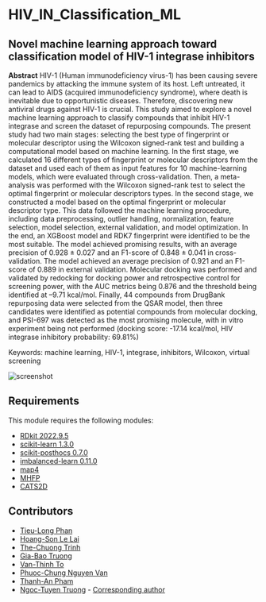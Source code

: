 # HIV_IN_Classification_ML

## **Novel machine learning approach toward classification model of HIV-1 integrase inhibitors**

**Abstract**
HIV-1 (Human immunodeficiency virus-1) has been causing severe pandemics by attacking the immune system of its host. Left untreated, it can lead to AIDS (acquired immunodeficiency syndrome), where death is inevitable due to opportunistic diseases. Therefore, discovering new antiviral drugs against HIV-1 is crucial. This study aimed to explore a novel machine learning approach to classify compounds that inhibit HIV-1 integrase and screen the dataset of repurposing compounds. The present study had two main stages: selecting the best type of fingerprint or molecular descriptor using the Wilcoxon signed-rank test and building a computational model based on machine learning. In the first stage, we calculated 16 different types of fingerprint or molecular descriptors from the dataset and used each of them as input features for 10 machine-learning models, which were evaluated through cross-validation. Then, a meta-analysis was performed with the Wilcoxon signed-rank test to select the optimal fingerprint or molecular descriptors types. In the second stage, we constructed a model based on the optimal fingerprint or molecular descriptor type. This data followed the machine learning procedure, including data preprocessing, outlier handling, normalization, feature selection, model selection, external validation, and model optimization. In the end, an XGBoost model and RDK7 fingerprint were identified to be the most suitable. The model achieved promising results, with an average precision of 0.928 ± 0.027 and an F1-score of 0.848 ± 0.041 in cross-validation. The model achieved an average precision of 0.921 and an F1-score of 0.889 in external validation. Molecular docking was performed and validated by redocking for docking power and retrospective control for screening power, with the AUC metrics being 0.876 and the threshold being identified at –9.71 kcal/mol. Finally, 44 compounds from DrugBank repurposing data were selected from the QSAR model, then three candidates were identified as potential compounds from molecular docking, and PSI-697 was detected as the most promising molecule, with in vitro experiment being not performed (docking score: -17.14 kcal/mol, HIV integrase inhibitory probability: 69.81%)

Keywords: machine learning, HIV-1, integrase, inhibitors, Wilcoxon, virtual screening

![screenshot](./Img/Abstract_graphic.png)


## **Requirements**

This module requires the following modules:

- [RDkit 2022.9.5](https://www.rdkit.org/)
- [scikit-learn 1.3.0](https://scikit-learn.org/stable/)
- [scikit-posthocs 0.7.0](https://scikit-posthocs.readthedocs.io/en/latest/)
- [imbalanced-learn 0.11.0](https://imbalanced-learn.org/stable/)
- [map4](https://github.com/reymond-group/map4)
- [MHFP](https://github.com/reymond-group/mhfp)
- [CATS2D](https://github.com/iwatobipen/CATS2D)


## **Contributors**

- [Tieu-Long Phan](https://tieulongphan.github.io/)
- [Hoang-Son Le Lai](https://github.com/lelaihoangson)
- [The-Chuong Trinh](https://trinhthechuong.github.io/)
- [Gia-Bao Truong](https://github.com/buchijw)
- [Van-Thinh To](https://thinhump.github.io/)
- [Phuoc-Chung Nguyen Van](https://www.facebook.com/chung.nguyenvanphuoc.9)
- [Thanh-An Pham](https://github.com/anpham2209)
- [Ngoc-Tuyen Truong](https://scholar.google.com/citations?hl=vi&user=qx3eMsIAAAAJ) - [Corresponding author](mailto:truongtuyen@ump.edu.vn)
